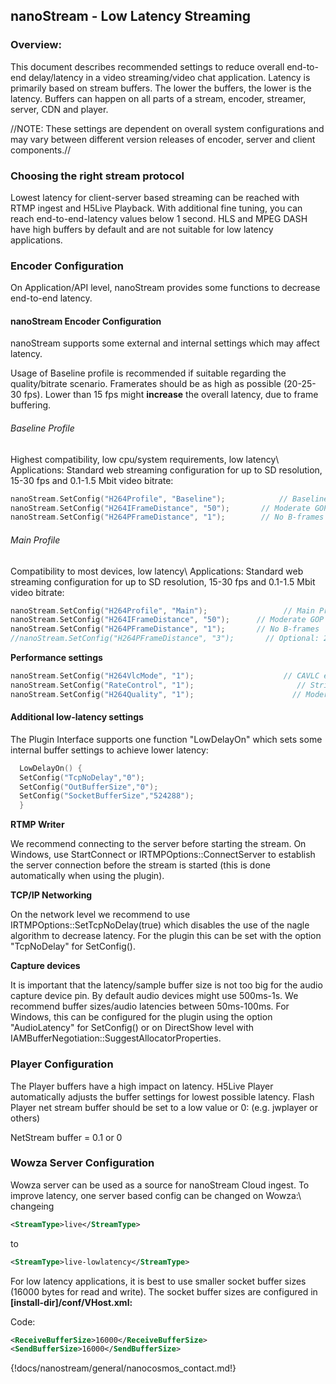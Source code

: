 ## nanoStream - Low Latency Streaming

### Overview:

This document describes recommended settings to reduce overall end-to-end delay/latency in a video streaming/video chat application.
Latency is primarily based on stream buffers. The lower the buffers, the lower is the latency.
Buffers can happen on all parts of a stream, encoder, streamer, server, CDN and player.

//NOTE: These settings are dependent on overall system configurations and may vary between different version releases of encoder, server and client components.//

### Choosing the right stream protocol

Lowest latency for client-server based streaming can be reached with RTMP ingest and H5Live Playback.
With additional fine tuning, you can reach end-to-end-latency values below 1 second.
HLS and MPEG DASH have high buffers by default and are not suitable for low latency applications.

### Encoder Configuration

On Application/API level, nanoStream provides some functions to decrease end-to-end latency.

#### nanoStream Encoder Configuration

nanoStream supports some external and internal settings which may affect latency.

Usage of Baseline profile is recommended if suitable
regarding the quality/bitrate scenario.
Framerates should be as high as possible (20-25-30 fps).
Lower than 15 fps might **increase** the
overall latency, due to frame buffering.

###### Baseline Profile

Highest compatibility, low cpu/system requirements, low latency\\
Applications: Standard web streaming configuration for up to SD resolution, 15-30 fps and 0.1-1.5 Mbit video bitrate:

```cpp
nanoStream.SetConfig("H264Profile", "Baseline");            // Baseline Profile supported by most devices and players
nanoStream.SetConfig("H264IFrameDistance", "50");  	    // Moderate GOP length
nanoStream.SetConfig("H264PFrameDistance", "1");  	    // No B-frames
```

###### Main Profile

Compatibility to most devices, low latency\\
Applications: Standard web streaming configuration for up to SD resolution, 15-30 fps and 0.1-1.5 Mbit video bitrate:

```cpp
nanoStream.SetConfig("H264Profile", "Main");                 // Main Profile
nanoStream.SetConfig("H264IFrameDistance", "50");      // Moderate GOP length
nanoStream.SetConfig("H264PFrameDistance", "1");       // No B-frames
//nanoStream.SetConfig("H264PFrameDistance", "3");       // Optional: 2 B-frames (better quality, slightly higher latency)
```

**Performance settings**

```cpp
nanoStream.SetConfig("H264VlcMode", "1");                    // CAVLC entropy coding mode
nanoStream.SetConfig("RateControl", "1");                       // Strict constant bitrate
nanoStream.SetConfig("H264Quality", "1");                      // Moderate quality, lower cpu requirements
```

#### Additional low-latency settings

The Plugin Interface supports one function "LowDelayOn" which sets some internal buffer settings to achieve lower latency:

```c
  LowDelayOn() {
  SetConfig("TcpNoDelay","0");
  SetConfig("OutBufferSize","0");
  SetConfig("SocketBufferSize","524288");
  }
```


**RTMP Writer**

We recommend connecting to the server before starting the stream.
On Windows, use StartConnect or IRTMPOptions::ConnectServer
to establish the server connection before the stream
is started (this is done automatically when using the plugin).

**TCP/IP Networking**

On the network level we recommend to use
IRTMPOptions::SetTcpNoDelay(true) which
disables the use of the nagle algorithm to
decrease latency. For the plugin this can be set with the option "TcpNoDelay" for SetConfig().

**Capture devices**

It is important that the latency/sample buffer size
is not too big for the audio capture device pin.
By default audio devices might use 500ms-1s.
We recommend buffer sizes/audio latencies
between 50ms-100ms.
For Windows, this can be configured for the plugin using the option "AudioLatency" for SetConfig() or on DirectShow level with IAMBufferNegotiation::SuggestAllocatorProperties.

### Player Configuration

The Player buffers have a high impact on latency.
H5Live Player automatically adjusts the buffer settings for lowest possible latency.
Flash Player net stream buffer should be set to a low value or 0:
(e.g. jwplayer or others)

NetStream buffer = 0.1   or    0  

### Wowza Server Configuration

Wowza server can be used as a source for nanoStream Cloud ingest.
To improve latency, one server based config can be changed on Wowza:\\
changeing
```xml
<StreamType>live</StreamType>
```  
to
```xml
<StreamType>live-lowlatency</StreamType>
```

For low latency applications, it is best to use smaller socket buffer sizes (16000 bytes for read and write). The socket buffer sizes are configured in **[install-dir]/conf/VHost.xml:**

Code:
```xml
<ReceiveBufferSize>16000</ReceiveBufferSize>
<SendBufferSize>16000</SendBufferSize>
```


{!docs/nanostream/general/nanocosmos_contact.md!}
